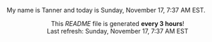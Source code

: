 My name is Tanner and today is Sunday, November 17, 7:37 AM EST.

<p align="center">This <i>README</i> file is generated <b>every 3 hours</b>!</br>Last refresh: Sunday, November 17, 7:37 AM EST<br /></p>
